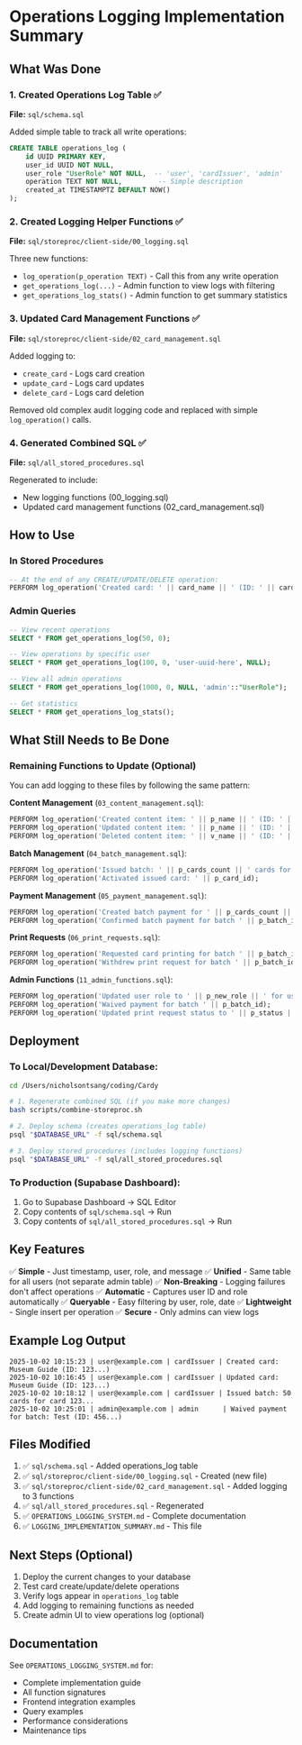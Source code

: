 # Operations Logging Implementation Summary

## What Was Done

### 1. Created Operations Log Table ✅
**File:** `sql/schema.sql`

Added simple table to track all write operations:
```sql
CREATE TABLE operations_log (
    id UUID PRIMARY KEY,
    user_id UUID NOT NULL,
    user_role "UserRole" NOT NULL,  -- 'user', 'cardIssuer', 'admin'
    operation TEXT NOT NULL,         -- Simple description
    created_at TIMESTAMPTZ DEFAULT NOW()
);
```

### 2. Created Logging Helper Functions ✅
**File:** `sql/storeproc/client-side/00_logging.sql`

Three new functions:
- `log_operation(p_operation TEXT)` - Call this from any write operation
- `get_operations_log(...)` - Admin function to view logs with filtering
- `get_operations_log_stats()` - Admin function to get summary statistics

### 3. Updated Card Management Functions ✅
**File:** `sql/storeproc/client-side/02_card_management.sql`

Added logging to:
- `create_card` - Logs card creation
- `update_card` - Logs card updates
- `delete_card` - Logs card deletion

Removed old complex audit logging code and replaced with simple `log_operation()` calls.

### 4. Generated Combined SQL ✅
**File:** `sql/all_stored_procedures.sql`

Regenerated to include:
- New logging functions (00_logging.sql)
- Updated card management functions (02_card_management.sql)

## How to Use

### In Stored Procedures
```sql
-- At the end of any CREATE/UPDATE/DELETE operation:
PERFORM log_operation('Created card: ' || card_name || ' (ID: ' || card_id || ')');
```

### Admin Queries
```sql
-- View recent operations
SELECT * FROM get_operations_log(50, 0);

-- View operations by specific user
SELECT * FROM get_operations_log(100, 0, 'user-uuid-here', NULL);

-- View all admin operations
SELECT * FROM get_operations_log(1000, 0, NULL, 'admin'::"UserRole");

-- Get statistics
SELECT * FROM get_operations_log_stats();
```

## What Still Needs to Be Done

### Remaining Functions to Update (Optional)

You can add logging to these files by following the same pattern:

**Content Management** (`03_content_management.sql`):
```sql
PERFORM log_operation('Created content item: ' || p_name || ' (ID: ' || v_item_id || ')');
PERFORM log_operation('Updated content item: ' || p_name || ' (ID: ' || p_item_id || ')');
PERFORM log_operation('Deleted content item: ' || v_name || ' (ID: ' || p_item_id || ')');
```

**Batch Management** (`04_batch_management.sql`):
```sql
PERFORM log_operation('Issued batch: ' || p_cards_count || ' cards for card ' || p_card_id);
PERFORM log_operation('Activated issued card: ' || p_card_id);
```

**Payment Management** (`05_payment_management.sql`):
```sql
PERFORM log_operation('Created batch payment for ' || p_cards_count || ' cards');
PERFORM log_operation('Confirmed batch payment for batch ' || p_batch_id);
```

**Print Requests** (`06_print_requests.sql`):
```sql
PERFORM log_operation('Requested card printing for batch ' || p_batch_id);
PERFORM log_operation('Withdrew print request for batch ' || p_batch_id);
```

**Admin Functions** (`11_admin_functions.sql`):
```sql
PERFORM log_operation('Updated user role to ' || p_new_role || ' for user ' || p_user_id);
PERFORM log_operation('Waived payment for batch ' || p_batch_id);
PERFORM log_operation('Updated print request status to ' || p_status || ' for request ' || p_request_id);
```

## Deployment

### To Local/Development Database:
```bash
cd /Users/nicholsontsang/coding/Cardy

# 1. Regenerate combined SQL (if you make more changes)
bash scripts/combine-storeproc.sh

# 2. Deploy schema (creates operations_log table)
psql "$DATABASE_URL" -f sql/schema.sql

# 3. Deploy stored procedures (includes logging functions)
psql "$DATABASE_URL" -f sql/all_stored_procedures.sql
```

### To Production (Supabase Dashboard):
1. Go to Supabase Dashboard → SQL Editor
2. Copy contents of `sql/schema.sql` → Run
3. Copy contents of `sql/all_stored_procedures.sql` → Run

## Key Features

✅ **Simple** - Just timestamp, user, role, and message
✅ **Unified** - Same table for all users (not separate admin table)
✅ **Non-Breaking** - Logging failures don't affect operations
✅ **Automatic** - Captures user ID and role automatically
✅ **Queryable** - Easy filtering by user, role, date
✅ **Lightweight** - Single insert per operation
✅ **Secure** - Only admins can view logs

## Example Log Output

```
2025-10-02 10:15:23 | user@example.com | cardIssuer | Created card: Museum Guide (ID: 123...)
2025-10-02 10:16:45 | user@example.com | cardIssuer | Updated card: Museum Guide (ID: 123...)
2025-10-02 10:18:12 | user@example.com | cardIssuer | Issued batch: 50 cards for card 123...
2025-10-02 10:25:01 | admin@example.com | admin      | Waived payment for batch: Test (ID: 456...)
```

## Files Modified

1. ✅ `sql/schema.sql` - Added operations_log table
2. ✅ `sql/storeproc/client-side/00_logging.sql` - Created (new file)
3. ✅ `sql/storeproc/client-side/02_card_management.sql` - Added logging to 3 functions
4. ✅ `sql/all_stored_procedures.sql` - Regenerated
5. ✅ `OPERATIONS_LOGGING_SYSTEM.md` - Complete documentation
6. ✅ `LOGGING_IMPLEMENTATION_SUMMARY.md` - This file

## Next Steps (Optional)

1. Deploy the current changes to your database
2. Test card create/update/delete operations
3. Verify logs appear in `operations_log` table
4. Add logging to remaining functions as needed
5. Create admin UI to view operations log (optional)

## Documentation

See `OPERATIONS_LOGGING_SYSTEM.md` for:
- Complete implementation guide
- All function signatures
- Frontend integration examples
- Query examples
- Performance considerations
- Maintenance tips

